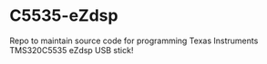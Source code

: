 # C5535-eZdsp
Repo to maintain source code for programming Texas Instruments TMS320C5535 eZdsp USB stick!
